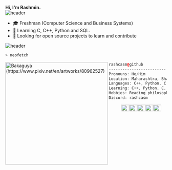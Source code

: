 **Hi, I'm Rashmin.**<br>
![header](https://capsule-render.vercel.app/api?type=rect&color=gradient&height=1)
- :mortar_board: Freshman (Computer Science and Business Systems)
- 🌱 Learning C, C++, Python and SQL.
- 🤔 Looking for open source projects to learn and contribute

![header](https://capsule-render.vercel.app/api?type=rect&color=gradient&height=1)
<!-- ![stat](https://github-stats-alpha.vercel.app/api?username=rashcasm) -->

```bash
> neofetch
```

<img align="left" src="https://i.redd.it/h7dae4o0uk461.jpg" alt="Bakaguya (https://www.pixiv.net/en/artworks/80962527)" width="320" /> 

```cpp
rashcasm@github
-------------------------
Pronouns: He/Him
Location: Maharashtra, Bharat(India)
Languages: C++, Python, C, SQL
Learning: C++, Python, C, SQL, React
Hobbies: Reading philosophies
Discord: rashcasm
```
<p align="left">
  &nbsp; &nbsp; &nbsp; &nbsp; &nbsp;
  <img alt="#474342" src="https://via.placeholder.com/15/474342/000000?text=+" width="25" height="20" /><img alt="#fbedf6" src="https://via.placeholder.com/15/fbedf6/000000?text=+" width="25" height="20" /><img alt="#c9594d" src="https://via.placeholder.com/15/c9594d/000000?text=+" width="25" height="20" /><img alt="#f8b9b2" src="https://via.placeholder.com/15/f8b9b2/000000?text=+" width="25" height="20" /><img alt="#ae9c9d" src="https://via.placeholder.com/15/ae9c9d/000000?text=+" width="25" height="20" />
</p>
